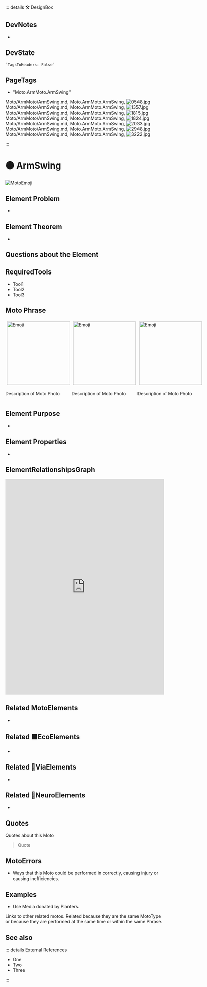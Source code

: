 ::: details 🛠 <dev>DesignBox</dev>

## DevNotes

-

## DevState

```py
`TagsToHeaders: False`
```

<h2>PageTags</h2>

- "Moto.ArmMoto.ArmSwing"

Moto/ArmMoto/ArmSwing.md, <dev>Moto.ArmMoto.ArmSwing</dev>, ![0548.jpg](/PaperPhoto/0548.jpg)
Moto/ArmMoto/ArmSwing.md, <dev>Moto.ArmMoto.ArmSwing</dev>, ![1357.jpg](/PaperPhoto/1357.jpg)
Moto/ArmMoto/ArmSwing.md, <dev>Moto.ArmMoto.ArmSwing</dev>, ![1815.jpg](/PaperPhoto/1815.jpg)
Moto/ArmMoto/ArmSwing.md, <dev>Moto.ArmMoto.ArmSwing</dev>, ![1824.jpg](/PaperPhoto/1824.jpg)
Moto/ArmMoto/ArmSwing.md, <dev>Moto.ArmMoto.ArmSwing</dev>, ![2033.jpg](/PaperPhoto/2033.jpg)
Moto/ArmMoto/ArmSwing.md, <dev>Moto.ArmMoto.ArmSwing</dev>, ![2948.jpg](/PaperPhoto/2948.jpg)
Moto/ArmMoto/ArmSwing.md, <dev>Moto.ArmMoto.ArmSwing</dev>, ![3222.jpg](/PaperPhoto/3222.jpg)


:::

# 🟠 <moto>ArmSwing</moto>

![MotoEmoji](/Moto/Moto_Emoji.png)

## Element Problem

-

## Element Theorem

-

## Questions about the Element

## RequiredTools

- Tool1
- Tool2
- Tool3

## <moto>Moto Phrase</moto>

<div style="display: flex">
    <div>
        <img style="margin: 5px" height="200" width="200" alt="Emoji" src="/Moto/Moto_Emoji.png"/>
        <p>Description of Moto Photo</p>
    </div>
    <div>
        <img style="margin: 5px" height="200" width="200" alt="Emoji" src="/Moto/Moto_Emoji.png"/>
        <p>Description of Moto Photo</p>
    </div>
    <div>
        <img style="margin: 5px" height="200" width="200" alt="Emoji" src="/Moto/Moto_Emoji.png"/>
        <p>Description of Moto Photo</p>
    </div>
</div>

## Element Purpose

-

## Element Properties

-

## ElementRelationshipsGraph

<iframe
    width="100%"
    height="684"
    frameborder="0"
    src="https://observablehq.com/embed/@d3/force-directed-graph/2?cells=chart"
></iframe>

## Related <moto>MotoElements</moto>

-

## Related 🟩<eco>EcoElements</eco>

-

## Related 🔻<via>ViaElements</via>

-

## Related 💜<neuro>NeuroElements</neuro>

-  

## Quotes

Quotes about this Moto

> Quote

## MotoErrors

- Ways that this Moto could be performed in correctly, causing injury or causing inefficiencies.

## Examples

- Use Media donated by Planters.

Links to other related motos. Related because they are the same MotoType or because they are performed at the same time or within the same Phrase.

## See also

::: details External References

- One
- Two
- Three

:::
